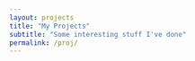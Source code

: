 ```yaml
---
layout: projects
title: "My Projects"
subtitle: "Some interesting stuff I've done"
permalink: /proj/
---
```

